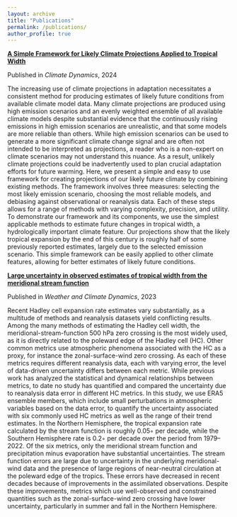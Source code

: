 ```yaml
---
layout: archive
title: "Publications"
permalink: /publications/
author_profile: true
---
```




[**A Simple Framework for Likely Climate Projections Applied to Tropical Width**](/files/A-Simple-Framework-for-Likely-Climate-Projections-Applied-to-Tropical-Width.pdf
)

Published in _Climate Dynamics_, 2024

The increasing use of climate projections in adaptation necessitates a consistent method for producing estimates of likely future conditions from available climate model data. Many climate projections are produced using high emission scenarios and an evenly weighted ensemble of all available climate models despite substantial evidence that the continuously rising emissions in high emission scenarios are unrealistic, and that some models are more reliable than others. While high emission scenarios can be used to generate a more significant climate change signal and are often not intended to be interpreted as projections, a reader who is a non-expert on climate scenarios may not understand this nuance. As a result, unlikely climate projections could be inadvertently used to plan crucial adaptation efforts for future warming. Here, we present a simple and easy to use framework for creating projections of our likely future climate by combining existing methods. The framework involves three measures: selecting the most likely emission scenario, choosing the most reliable models, and debiasing against observational or reanalysis data. Each of these steps allows for a range of methods with varying complexity, precision, and utility. To demonstrate our framework and its components, we use the simplest applicable methods to estimate future changes in tropical width, a hydrologically important climate feature. Our projections show that the likely tropical expansion by the end of this century is roughly half of some previously reported estimates, largely due to the selected emission scenario. This simple framework can be easily applied to other climate features, allowing for better estimates of likely future conditions.

[**Large uncertainty in observed estimates of tropical width from the meridional stream function**](/files/hc_uncertainty.pdf)

Published in _Weather and Climate Dynamics_, 2023

Recent Hadley cell expansion rate estimates vary substantially, as a multitude of methods and reanalysis datasets yield conflicting results. Among the many methods of estimating the Hadley cell width, the meridional-stream-function 500 hPa zero crossing is the most widely used, as it is directly related to the poleward edge of the Hadley cell (HC). Other common metrics use atmospheric phenomena associated with the HC as a proxy, for instance the zonal-surface-wind zero crossing. As each of these metrics requires different reanalysis data, each with varying error, the level of data-driven uncertainty differs between each metric. While previous work has analyzed the statistical and dynamical relationships between metrics, to date no study has quantified and compared the uncertainty due to reanalysis data error in different HC metrics. In this study, we use ERA5 ensemble members, which include small perturbations in atmospheric variables based on the data error, to quantify the uncertainty associated with six commonly used HC metrics as well as the range of their trend estimates. In the Northern Hemisphere, the tropical expansion rate calculated by the stream function is roughly 0.05◦ per decade, while the Southern Hemisphere rate is 0.2◦ per decade over the period from 1979–2022. Of the six metrics, only the meridional stream function and precipitation minus evaporation have substantial uncertainties. The stream function errors are large due to uncertainty in the underlying meridional-wind data and the presence of large regions of near-neutral circulation at the poleward edge of the tropics. These errors have decreased in recent decades because of improvements in the assimilated observations. Despite these improvements, metrics which use well-observed and constrained quantities such as the zonal-surface-wind zero crossing have lower uncertainty, particularly in summer and fall in the Northern Hemisphere.

